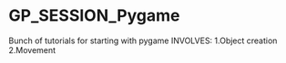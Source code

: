 # GP_SESSION_Pygame
Bunch of tutorials for starting with pygame
INVOLVES:
1.Object creation
2.Movement
